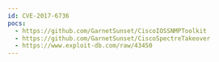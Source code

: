 ```yaml
---
id: CVE-2017-6736
pocs:
  - https://github.com/GarnetSunset/CiscoIOSSNMPToolkit
  - https://github.com/GarnetSunset/CiscoSpectreTakeover
  - https://www.exploit-db.com/raw/43450
---
```


